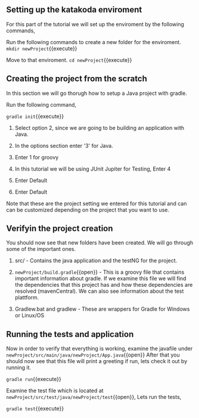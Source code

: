 
## Setting up the katakoda enviroment
For this part of the tutorial we will set up the enviroment by the following commands,

Run the following commands to create a new folder for the enviroment.
`mkdir newProject`{{execute}}

Move to that enviroment.
`cd newProject`{{execute}}


## Creating the project from the scratch
In this section we will go thorugh how to setup a Java project with gradle.

Run the following command,

`gradle init`{{execute}}

1. Select option 2, since we are going to be building an application with Java.

2. In the options section enter '3' for Java.

3. Enter 1 for groovy

5. In this tutorial we will be using JUnit Jupiter for Testing, Enter 4

6. Enter Default

7. Enter Default


Note that these are the project setting we entered for this tutorial and can can be customized depending on the project that you want to use.

## Verifyin the project creation

You should now see that new folders have been created. We will go through some of the important ones.

1. src/ - Contains the java application and the testNG for the project.

2. `newProject/build.gradle`{{open}} - This is a groovy file that contains important information about gradle.
If we examine this file we will find the dependencies that this project has and how these dependencies are resolved (mavenCentral). We can also see information about the test plattform.

3. Gradlew.bat and gradlew - These are wrappers for Gradle for Windows or Linux/OS


## Running the tests and application
Now in order to verify that everything is working, examine the javafile under `newProject/src/main/java/newProject/App.java`{{open}}
After that you should now see that this file will print a greeting if run, lets check it out by running it.

`gradle run`{{execute}}

Examine the test file which is located at `newProject/src/test/java/newProject/test`{{open}},
Lets run the tests,

`gradle test`{{execute}}
